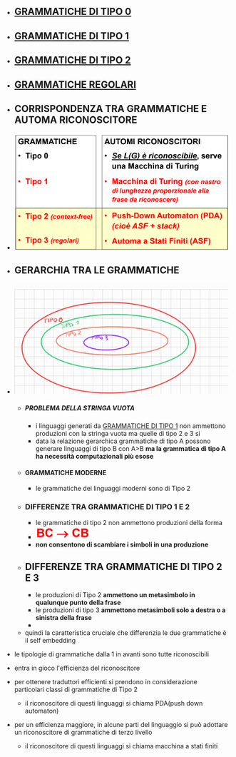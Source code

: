 - ## [GRAMMATICHE DI TIPO 0](GRAMMATICHE%20DI%20TIPO%200.md)
- ## [GRAMMATICHE DI TIPO 1](GRAMMATICHE%20DI%20TIPO%201.md)
- ## [GRAMMATICHE DI TIPO 2](GRAMMATICHE%20DI%20TIPO%202.md)
- ## [GRAMMATICHE REGOLARI](GRAMMATICHE%20REGOLARI.md)

- ## CORRISPONDENZA TRA GRAMMATICHE E AUTOMA RICONOSCITORE
- ![image.png](../assets/image_1680616881020_0.png)

- ## GERARCHIA TRA LE GRAMMATICHE
- ![Schemagrammatiche.jpg](../assets/Schemagrammatiche_1680617410509_0.jpg)
	- ##### PROBLEMA DELLA STRINGA VUOTA
		- i linguaggi generati da [GRAMMATICHE DI TIPO 1](GRAMMATICHE%20DI%20TIPO%201.md) non ammettono produzioni con la stringa vuota ma quelle di tipo 2 e 3 si
		- data la relazione gerarchica grammatiche di tipo A possono generare linguaggi di tipo B con A>B **ma la grammatica di tipo A ha necessità computazionali più esose**
	- #### GRAMMATICHE MODERNE
		- le grammatiche dei linguaggi moderni sono di Tipo 2
	- ### DIFFERENZE TRA GRAMMATICHE DI TIPO 1 E 2
		- le grammatiche di tipo 2 non ammettono produzioni della forma
		- ![image.png](../assets/image_1680618270677_0.png)
		- **non consentono di scambiare i simboli in una produzione**
	- ## DIFFERENZE TRA GRAMMATICHE DI TIPO 2 E 3
		- le produzioni di Tipo 2 **ammettono un metasimbolo in qualunque punto della frase**
		- le produzioni di tipo 3 **ammettono metasimboli solo a destra o a sinistra della frase**
		- 
	- quindi la caratteristica cruciale che differenzia le due grammatiche è il  self embedding
- le tipologie di grammatiche dalla 1 in avanti sono tutte riconoscibili
- entra in gioco l'efficienza del riconoscitore
- per ottenere traduttori efficienti si prendono in considerazione particolari classi di grammatiche di Tipo 2
	- il riconoscitore di questi linguaggi si chiama PDA(push down automaton)
- per un efficienza maggiore, in alcune parti del linguaggio si può adottare un riconoscitore di grammatiche di terzo livello
	- il riconoscitore di questi linguaggi si chiama macchina a stati finiti